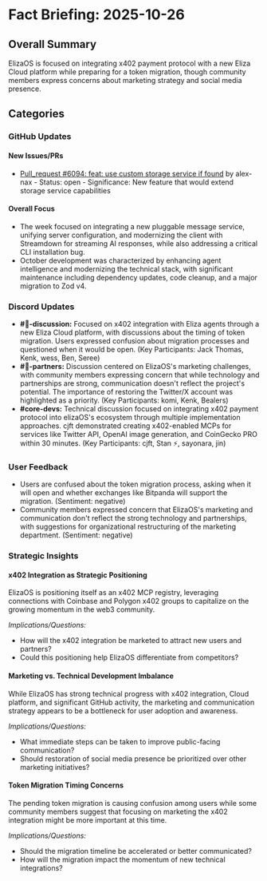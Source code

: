 # Fact Briefing: 2025-10-26

## Overall Summary
ElizaOS is focused on integrating x402 payment protocol with a new Eliza Cloud platform while preparing for a token migration, though community members express concerns about marketing strategy and social media presence.

## Categories

### GitHub Updates

#### New Issues/PRs
- [Pull_request #6094: feat: use custom storage service if found](https://github.com/elizaOS/eliza/pull/6094) by alex-nax - Status: open - Significance: New feature that would extend storage service capabilities

#### Overall Focus
- The week focused on integrating a new pluggable message service, unifying server configuration, and modernizing the client with Streamdown for streaming AI responses, while also addressing a critical CLI installation bug.
- October development was characterized by enhancing agent intelligence and modernizing the technical stack, with significant maintenance including dependency updates, code cleanup, and a major migration to Zod v4.

### Discord Updates
- **#💬-discussion:** Focused on x402 integration with Eliza agents through a new Eliza Cloud platform, with discussions about the timing of token migration. Users expressed confusion about migration processes and questioned when it would be open. (Key Participants: Jack Thomas, Kenk, wess, Ben, Seree)
- **#🥇-partners:** Discussion centered on ElizaOS's marketing challenges, with community members expressing concern that while technology and partnerships are strong, communication doesn't reflect the project's potential. The importance of restoring the Twitter/X account was highlighted as a priority. (Key Participants: komi, Kenk, Bealers)
- **#core-devs:** Technical discussion focused on integrating x402 payment protocol into elizaOS's ecosystem through multiple implementation approaches. cjft demonstrated creating x402-enabled MCPs for services like Twitter API, OpenAI image generation, and CoinGecko PRO within 30 minutes. (Key Participants: cjft, Stan ⚡, sayonara, jin)

### User Feedback
- Users are confused about the token migration process, asking when it will open and whether exchanges like Bitpanda will support the migration. (Sentiment: negative)
- Community members expressed concern that ElizaOS's marketing and communication don't reflect the strong technology and partnerships, with suggestions for organizational restructuring of the marketing department. (Sentiment: negative)

### Strategic Insights

#### x402 Integration as Strategic Positioning
ElizaOS is positioning itself as an x402 MCP registry, leveraging connections with Coinbase and Polygon x402 groups to capitalize on the growing momentum in the web3 community.

*Implications/Questions:*
  - How will the x402 integration be marketed to attract new users and partners?
  - Could this positioning help ElizaOS differentiate from competitors?

#### Marketing vs. Technical Development Imbalance
While ElizaOS has strong technical progress with x402 integration, Cloud platform, and significant GitHub activity, the marketing and communication strategy appears to be a bottleneck for user adoption and awareness.

*Implications/Questions:*
  - What immediate steps can be taken to improve public-facing communication?
  - Should restoration of social media presence be prioritized over other marketing initiatives?

#### Token Migration Timing Concerns
The pending token migration is causing confusion among users while some community members suggest that focusing on marketing the x402 integration might be more important at this time.

*Implications/Questions:*
  - Should the migration timeline be accelerated or better communicated?
  - How will the migration impact the momentum of new technical integrations?